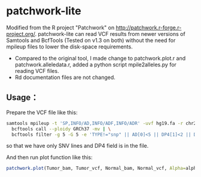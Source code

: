 # patchwork-lite

Modified from the R project "Patchwork" on http://patchwork.r-forge.r-project.org/. 
patchwork-lite can read VCF results from newer versions of Samtools and BcfTools (Tested on v1.3 on both) without the need for mpileup files to lower the disk-space requirements.

* Compared to the original tool, I made change to patchwork.plot.r and patchwork.alleledata.r, added a python script mpile2alleles.py for reading VCF files.
* Rd documentation files are not changed.

## Usage：
Prepare the VCF file like this:
```bash
samtools mpileup -t 'SP,INFO/AD,INFO/ADF,INFO/ADR' -uvf hg19.fa -r chr2:100000-110000 test.bam | \
  bcftools call --ploidy GRCh37 -mv | \
  bcftools filter -g 5 -G 5 -e 'TYPE!="snp" || AD[0]<5 || DP4[1]<2 || DP4[2]<2' -O z -o ./test.vcf.gz
```
so that we have only SNV lines and DP4 field is in the file.

And then run plot function like this:
```R
patchwork.plot(Tumor_bam, Tumor_vcf, Normal_bam, Normal_vcf, Alpha=alpha, SD=sd)
```

